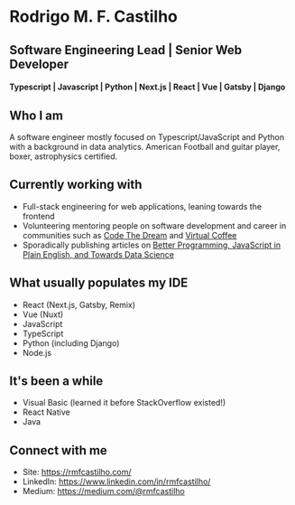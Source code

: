 # Rodrigo M. F. Castilho
## Software Engineering Lead | Senior Web Developer
#### Typescript | Javascript | Python | Next.js | React | Vue | Gatsby | Django

## Who I am
A software engineer mostly focused on Typescript/JavaScript and Python with a background in data analytics. American Football and guitar player, boxer, astrophysics certified.

## Currently working with
- Full-stack engineering for web applications, leaning towards the frontend
- Volunteering mentoring people on software development and career in communities such as [Code The Dream](https://codethedream.org/) and [Virtual Coffee](https://virtualcoffee.io/)
- Sporadically publishing articles on [Better Programming, JavaScript in Plain English, and Towards Data Science](https://rmfcastilho.medium.com/)

## What usually populates my IDE
- React (Next.js, Gatsby, Remix)
- Vue (Nuxt)
- JavaScript
- TypeScript
- Python (including Django)
- Node.js

## It's been a while
- Visual Basic (learned it before StackOverflow existed!)
- React Native
- Java

## Connect with me
- Site: https://rmfcastilho.com/
- LinkedIn: https://www.linkedin.com/in/rmfcastilho/
- Medium: https://medium.com/@rmfcastilho
